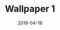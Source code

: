 ---
title: Wallpaper 1
id: 1
license: CC BY-NC 4.0
license_url: https://creativecommons.org/licenses/by-nc/4.0/
date: 2018-04-18
---